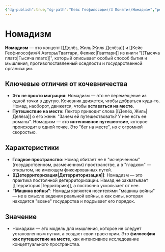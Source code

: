 ```yaml
---
{"dg-publish":true,"dg-path":"Кейс Геофилософия/3 Понятия/Номадизм","permalink":"/kejs-geofilosofiya/3-ponyatiya/nomadizm/","dgShowLocalGraph":true}
---
```


# Номадизм

**Номадизм** — это концепт [[Делёз, Жиль\|Жиля Делёза]] и [[Кейс Геофилософия/4 Авторы/Гваттари, Феликс\|Гваттари]] из книги "[[Тысяча плато\|Тысяча плато]]", который описывает особый способ бытия и мышления, противопоставленный оседлости и государственной организации.

## Ключевые отличия от кочевничества
- **Это не просто миграция**: Номадизм — это не перемещение из одной точки в другую. Кочевник движется, чтобы добраться куда-то. Номад, наоборот, движется, чтобы **оставаться на месте**.
- **Путешествие на месте**: Лектор приводит слова [[Делёз, Жиль\|Делёза]] о его жене: "Зачем ей путешествовать? У нее есть ее романы". Номадизм — это **интенсивное путешествие**, которое происходит в одной точке. Это "бег на месте", но с огромной скоростью.

## Характеристики
- **Гладкое пространство**: Номад обитает не в "исчерченном" (государственном, размеченном) пространстве, а в "гладком" — открытом, не имеющем фиксированных путей.
- **[[Детерриторизация\|Детерриторизация]]**: Номадизм — это практика постоянной детерриторизации. Намад не захватывает [[Территория\|Территорию]], а постоянно ускользает от нее.
- **"Машина войны"**: Номады являются носителями "машины войны" — не в смысле ведения реальной войны, а как силы, которая находится "вовне" государства и подрывает его порядок.

## Значение
- Номадизм — это модель для мышления, которое не следует установленным путям, а создает свои траектории. Это **философия как путешествие на месте**, как интенсивное исследование концептуального пространства.